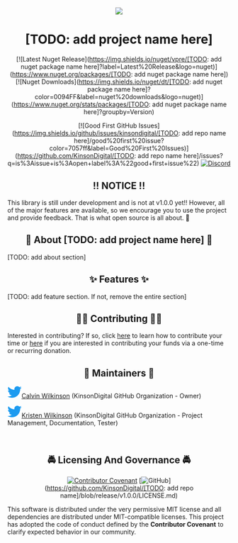 <div align="center">
    <img align="center" src="./Documentation/Images/[TODO: add logo file name here]" height="96">
    <br />
  
</div>

<h1 style="border:0;font-weight:bold" align="center">[TODO: add project name here]</h1>

<div align="center">

<!-- TODO: add prev pr status check badge -->
<!-- TODO: add prod pr status check badge -->

[![Latest Nuget Release](https://img.shields.io/nuget/vpre/[TODO: add nuget package name here]?label=Latest%20Release&logo=nuget)](https://www.nuget.org/packages/[TODO: add nuget package name here])
[![Nuget Downloads](https://img.shields.io/nuget/dt/[TODO: add nuget package name here]?color=0094FF&label=nuget%20downloads&logo=nuget)](https://www.nuget.org/stats/packages/[TODO: add nuget package name here]?groupby=Version)

[![Good First GitHub Issues](https://img.shields.io/github/issues/kinsondigital/[TODO: add repo name here]/good%20first%20issue?color=7057ff&label=Good%20First%20Issues)](https://github.com/KinsonDigital/[TODO: add repo name here]/issues?q=is%3Aissue+is%3Aopen+label%3A%22good+first+issue%22)
[![Discord](https://img.shields.io/discord/481597721199902720?color=%23575CCB&label=chat%20on%20discord&logo=discord&logoColor=white)](https://discord.gg/qewu6fNgv7)
</div>

<h2 style="font-weight:bold;border:0" align="center" >!! NOTICE !!</h2>

This library is still under development and is not at v1.0.0 yet!!  However, all of the major features are available, so we encourage you to use the project and provide feedback.  That is what open source is all about. 🥳

<h2 style="font-weight:bold;border:0" align="center">📖 About [TODO: add project name here] 📖</h2>

[TODO: add about section]

<h2 style="font-weight:bold;border:0" align="center">✨ Features ✨</h2>

[TODO: add feature section.  If not, remove the entire section]

<h2 style="font-weight:bold;" align="center">🙏🏼 Contributing 🙏🏼</h2>

Interested in contributing? If so, click [here](https://github.com/KinsonDigital/.github/blob/master/docs/CONTRIBUTING.md) to learn how to contribute your time or [here](https://github.com/sponsors/KinsonDigital) if you are interested in contributing your funds via a one-time or recurring donation.


<h2 style="font-weight:bold;" align="center">🔧 Maintainers 🔧</h2>

[![twitter-logo](https://raw.githubusercontent.com/KinsonDigital/.github/master/Images/twitter-logo-16x16.svg)Calvin Wilkinson](https://twitter.com/KDCoder) (KinsonDigital GitHub Organization - Owner)

[![twitter-logo](https://raw.githubusercontent.com/KinsonDigital/.github/master/Images/twitter-logo-16x16.svg)Kristen Wilkinson](https://twitter.com/kswilky) (KinsonDigital GitHub Organization - Project Management, Documentation, Tester)

<br/>

<h2 style="font-weight:bold;" align="center">🚔 Licensing And Governance 🚔</h2>

<div align="center">

[![Contributor Covenant](https://img.shields.io/badge/Contributor%20Covenant-2.0-4baaaa.svg?style=flat)](https://github.com/KinsonDigital/.github/blob/master/docs/code_of_conduct.md)
[![GitHub](https://img.shields.io/github/license/kinsondigital/CASL)](https://github.com/KinsonDigital/[TODO: add repo name]/blob/release/v1.0.0/LICENSE.md)
</div>


This software is distributed under the very permissive MIT license and all dependencies are distributed under MIT-compatible licenses.
This project has adopted the code of conduct defined by the **Contributor Covenant** to clarify expected behavior in our community.
